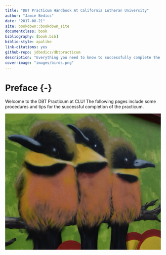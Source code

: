 ```yaml
--- 
title: "DBT Practicum Handbook At California Lutheran University"
author: "Jamie Bedics"
date: "2017-08-21"
site: bookdown::bookdown_site
documentclass: book
bibliography: [book.bib]
biblio-style: apalike
link-citations: yes
github-repo: jdbedics/dbtpracticum
description: "Everything you need to know to successfully complete the DBT Practicum at CLU."
cover-image: "images/birds.png"
---
```


# Preface {-}

Welcome to the DBT Practicum at CLU!  The following pages include some procedures and tips for the successful completion of the practicum.

![Welcome To DBT at CLU!](images/birds.png)
